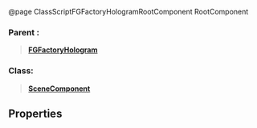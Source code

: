 @page ClassScriptFGFactoryHologramRootComponent RootComponent
### Parent :
<b><a href="_class_script_f_g_factory_hologram.html"><blockquote>FGFactoryHologram</blockquote></a></b>
### Class:
<b><a href="_class_script_scene_component.html"><blockquote>SceneComponent</blockquote></a></b>
## Properties
